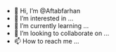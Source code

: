 - 👋 Hi, I’m @Aftabfarhan
- 👀 I’m interested in ...
- 🌱 I’m currently learning ...
- 💞️ I’m looking to collaborate on ...
- 📫 How to reach me ...

<!---
Aftabfarhan/Aftabfarhan is a ✨ special ✨ repository because its `README.md` (this file) appears on your GitHub profile.
You can click the Preview link to take a look at your changes.
--->
